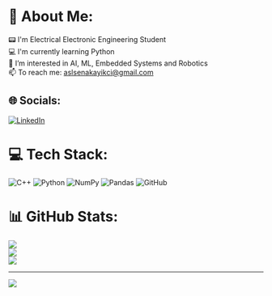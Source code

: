 # 💫 About Me:
📟 I'm Electrical Electronic Engineering Student <br>💻 I'm currently learning Python<br>🧠  I’m interested in AI, ML, Embedded Systems and Robotics<br>📫 To reach me: aslsenakayikci@gmail.com<br>


## 🌐 Socials:
[![LinkedIn](https://img.shields.io/badge/LinkedIn-%230077B5.svg?logo=linkedin&logoColor=white)](https://linkedin.com/in/www.linkedin.com/in/aslı-sena-kayıkcı-246108298) 

# 💻 Tech Stack:
 ![C++](https://img.shields.io/badge/c++-%2300599C.svg?style=for-the-badge&logo=c%2B%2B&logoColor=white) ![Python](https://img.shields.io/badge/python-3670A0?style=for-the-badge&logo=python&logoColor=ffdd54) ![NumPy](https://img.shields.io/badge/numpy-%23013243.svg?style=for-the-badge&logo=numpy&logoColor=white) ![Pandas](https://img.shields.io/badge/pandas-%23150458.svg?style=for-the-badge&logo=pandas&logoColor=white) ![GitHub](https://img.shields.io/badge/github-%23121011.svg?style=for-the-badge&logo=github&logoColor=white)
# 📊 GitHub Stats:
![](https://github-readme-stats.vercel.app/api?username=aslisena&theme=blue_navy&hide_border=false&include_all_commits=false&count_private=false)<br/>
![](https://github-readme-streak-stats.herokuapp.com/?user=aslisena&theme=blue_navy&hide_border=false)<br/>
![](https://github-readme-stats.vercel.app/api/top-langs/?username=aslisena&theme=blue_navy&hide_border=false&include_all_commits=false&count_private=false&layout=compact)

---
[![](https://visitcount.itsvg.in/api?id=aslisena&icon=0&color=0)](https://visitcount.itsvg.in)

<!-- Proudly created with GPRM ( https://gprm.itsvg.in ) -->
